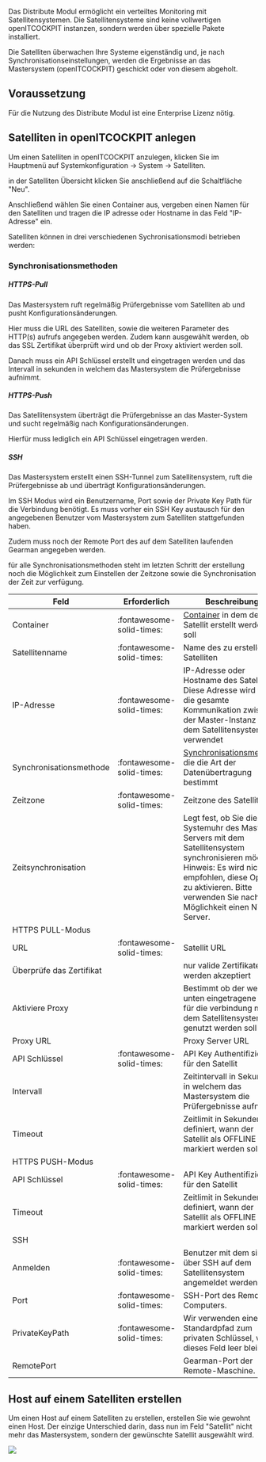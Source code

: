 Das Distribute Modul ermöglicht ein verteiltes Monitoring mit Satellitensystemen. Die Satellitensysteme sind keine vollwertigen openITCOCKPIT instanzen, sondern werden über spezielle Pakete installiert.

Die Satelliten überwachen Ihre Systeme eigenständig und, je nach Synchronisationseinstellungen, werden die Ergebnisse an das Mastersystem (openITCOCKPIT) geschickt oder von diesem abgeholt.

## Voraussetzung

Für die Nutzung des Distribute Modul ist eine Enterprise Lizenz nötig.

## Satelliten in openITCOCKPIT anlegen

Um einen Satelliten in openITCOCKPIT anzulegen, klicken Sie im Hauptmenü auf Systemkonfiguration → System → Satelliten.

in der Satelliten Übersicht klicken Sie anschließend auf die Schaltfläche "Neu".

Anschließend wählen Sie einen Container aus, vergeben einen Namen für den Satelliten und tragen die IP adresse oder Hostname in das Feld "IP-Adresse" ein.

Satelliten können in drei verschiedenen Sychronisationsmodi betrieben werden:
### Synchronisationsmethoden
##### HTTPS-Pull

Das Mastersystem ruft regelmäßig Prüfergebnisse vom Satelliten ab und pusht Konfigurationsänderungen.

Hier muss die URL des Satelliten, sowie die weiteren Parameter des HTTP(s) aufrufs angegeben werden. Zudem kann ausgewählt werden, ob das SSL Zertifikat überprüft wird und ob der Proxy aktiviert werden soll.

Danach muss ein API Schlüssel erstellt und eingetragen werden und das Intervall in sekunden in welchem das Mastersystem die Prüfergebnisse aufnimmt.

##### HTTPS-Push

Das Satellitensystem überträgt die Prüfergebnisse an das Master-System und sucht regelmäßig nach Konfigurationsänderungen.

Hierfür muss lediglich ein API Schlüssel eingetragen werden.

##### SSH

Das Mastersystem erstellt einen SSH-Tunnel zum Satellitensystem, ruft die Prüfergebnisse ab und überträgt Konfigurationsänderungen.

Im SSH Modus wird ein Benutzername, Port sowie der Private Key Path für die Verbindung benötigt. Es muss vorher ein SSH Key austausch für den angegebenen Benutzer vom Mastersystem zum Satelliten stattgefunden haben.

Zudem muss noch der Remote Port des auf dem Satelliten laufenden Gearman angegeben werden.

für alle Synchronisationsmethoden steht im letzten Schritt der erstellung noch die Möglichkeit zum Einstellen der Zeitzone sowie die Synchronisation der Zeit zur verfügung.

| Feld | Erforderlich | Beschreibung |
|---|---|---|
| Container | :fontawesome-solid-times: | [Container](../container/) in dem der Satellit erstellt werden soll  |
| Satellitenname | :fontawesome-solid-times: | Name des zu erstellenden Satelliten |
| IP-Adresse | :fontawesome-solid-times: | IP-Adresse oder Hostname des Satelliten. Diese Adresse wird für die gesamte Kommunikation zwischen der Master-Instanz und dem Satellitensystem verwendet |
| Synchronisationsmethode | :fontawesome-solid-times: | [Synchronisationsmethode](#synchronisationsmethoden) die die Art der Datenübertragung bestimmt |
| Zeitzone | :fontawesome-solid-times: | Zeitzone des Satelliten |
| Zeitsynchronisation |  |  Legt fest, ob Sie die Systemuhr des Master-Servers mit dem Satellitensystem synchronisieren möchten. Hinweis: Es wird nicht empfohlen, diese Option zu aktivieren. Bitte verwenden Sie nach Möglichkeit einen NTP-Server.  |
| HTTPS PULL-Modus |
| URL | :fontawesome-solid-times: | Satellit URL |
| Überprüfe das Zertifikat |  | nur valide Zertifikate werden akzeptiert |
| Aktiviere Proxy |  | Bestimmt ob der weiter unten eingetragene Proxy für die verbindung mit dem Satellitensystem genutzt werden soll |
| Proxy URL |  | Proxy Server URL |
| API Schlüssel | :fontawesome-solid-times: | API Key Authentifizierung für den Satellit |
| Intervall |  | Zeitintervall in Sekunden, in welchem das Mastersystem die Prüfergebnisse aufnimmt |
| Timeout |  | Zeitlimit in Sekunden, das definiert, wann der Satellit als OFFLINE markiert werden soll. |
| HTTPS PUSH-Modus |
| API Schlüssel | :fontawesome-solid-times: | API Key Authentifizierung für den Satellit |
| Timeout |  | Zeitlimit in Sekunden, das definiert, wann der Satellit als OFFLINE markiert werden soll. |
| SSH |
| Anmelden | :fontawesome-solid-times: | Benutzer mit dem sich über SSH auf dem Satellitensystem angemeldet werden soll |
| Port | :fontawesome-solid-times: | SSH-Port des Remote-Computers. |
| PrivateKeyPath | :fontawesome-solid-times: | Wir verwenden einen Standardpfad zum privaten Schlüssel, wenn dieses Feld leer bleibt |
| RemotePort |  | Gearman-Port der Remote-Maschine. |

## Host auf einem Satelliten erstellen

Um einen Host auf einem Satelliten zu erstellen, erstellen Sie wie gewohnt einen Host. Der einzige Unterschied darin, dass nun im Feld "Satellit" nicht mehr das Mastersystem, sondern der gewünschte Satellit ausgewählt wird.

![](/images/host-satellite.png)
